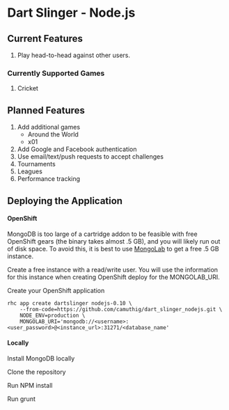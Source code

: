 # Dart Slinger - Node.js

## Current Features

1. Play head-to-head against other users. 

### Currently Supported Games

1. Cricket

## Planned Features

1. Add additional games
	* Around the World
    * x01
2. Add Google and Facebook authentication
3. Use email/text/push requests to accept challenges
4. Tournaments
5. Leagues
6. Performance tracking

## Deploying the Application

#### OpenShift

MongoDB is too large of a cartridge addon to be feasible with free OpenShift gears (the binary takes almost .5 GB), and you will likely run out of disk space. To avoid this, it is best to use [MongoLab](https://mongolab.com/) to get a free .5 GB instance.

Create a free instance with a read/write user. You will use the information for this instance when creating OpenShift deploy for the MONGOLAB_URI.

Create your OpenShift application

	rhc app create dartslinger nodejs-0.10 \
    	--from-code=https://github.com/camuthig/dart_slinger_nodejs.git \
        NODE_ENV=production \
        MONGOLAB_URI='mongodb://<username>:<user_password>@<instance_url>:31271/<database_name'

#### Locally

Install MongoDB locally

Clone the repository

Run NPM install

Run grunt